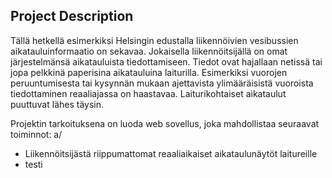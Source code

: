 ## Project Description
Tällä hetkellä esimerkiksi Helsingin edustalla liikennöivien vesibussien aikatauluinformaatio on sekavaa. Jokaisella liikennöitsijällä on omat järjestelmänsä aikatauluista tiedottamiseen. Tiedot ovat hajallaan netissä tai jopa pelkkinä paperisina aikatauluina laiturilla. Esimerkiksi vuorojen peruuntumisesta tai kysynnän mukaan ajettavista ylimääräisistä vuoroista tiedottaminen reaaliajassa on haastavaa. Laiturikohtaiset aikataulut puuttuvat lähes täysin.

Projektin tarkoituksena on luoda web sovellus, joka mahdollistaa seuraavat toiminnot: a/
- Liikennöitsijästä riippumattomat reaaliaikaiset aikataulunäytöt laitureille
- testi
